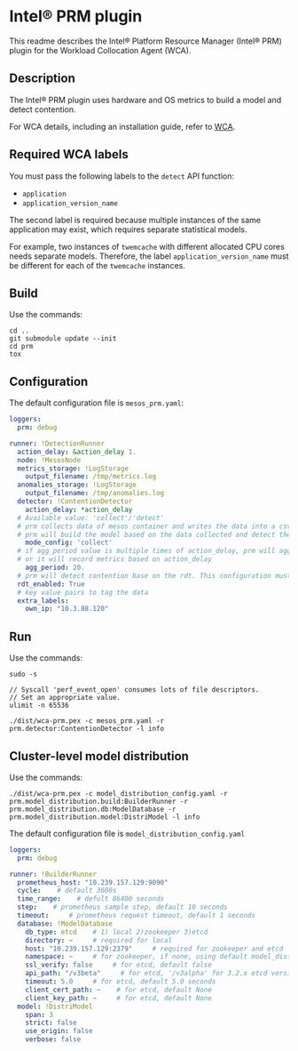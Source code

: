 # Intel® PRM plugin

This readme describes the Intel® Platform Resource Manager (Intel® PRM) plugin
for the Workload Collocation Agent (WCA).

## Description

The Intel® PRM plugin uses hardware and OS metrics to build a model and detect
contention.

For WCA details, including an installation guide, refer to [WCA](https://github.com/intel/workload-collocation-agent).

## Required WCA labels

You must pass the following labels to the `detect` API function:

* `application`
* `application_version_name`

The second label is required because multiple instances of the same application
may exist, which requires separate statistical models.

For example, two instances of `twemcache` with different allocated CPU cores
needs separate models. Therefore, the label `application_version_name` must be
different for each of the `twemcache` instances.

## Build

Use the commands:

```
cd ..
git submodule update --init
cd prm
tox
```

## Configuration

The default configuration file is `mesos_prm.yaml`:

```yaml
loggers:
  prm: debug

runner: !DetectionRunner
  action_delay: &action_delay 1.
  node: !MesosNode
  metrics_storage: !LogStorage
    output_filename: /tmp/metrics.log
  anomalies_storage: !LogStorage
    output_filename: /tmp/anomalies.log
  detector: !ContentionDetector
    action_delay: *action_delay
  # Available value: 'collect'/'detect'
  # prm collects data of mesos container and writes the data into a csv file under 'collect' mode.
  # prm will build the model based on the data collected and detect the contention under 'detect' mode.
    mode_config: 'collect'
  # if agg_period value is multiple times of action_delay, prm will aggregate metrics based on agg_period
  # or it will record metrics based on action_delay
    agg_period: 20.
  # prm will detect contention base on the rdt. This configuration must be enabled.
  rdt_enabled: True
  # key value pairs to tag the data
  extra_labels:
    own_ip: "10.3.88.120"
```


## Run

Use the commands:

```
sudo -s

// Syscall 'perf_event_open' consumes lots of file descriptors.
// Set an appropriate value.
ulimit -n 65536

./dist/wca-prm.pex -c mesos_prm.yaml -r prm.detector:ContentionDetector -l info
```

## Cluster-level model distribution

Use the commands:

```
./dist/wca-prm.pex -c model_distribution_config.yaml -r prm.model_distribution.build:BuilderRunner -r prm.model_distribution.db:ModelDatabase -r prm.model_distribution.model:DistriModel -l info
```

The default configuration file is ```model_distribution_config.yaml```

```yaml
loggers:
  prm: debug

runner: !BuilderRunner
  prometheus_host: "10.239.157.129:9090"
  cycle:    # default 3600s
  time_range:    # defult 86400 seconds
  step:    # prometheus sample step, default 10 seconds
  timeout:     # prometheus request timeout, default 1 seconds
  database: !ModelDatabase
    db_type: etcd    # 1) local 2)zookeeper 3)etcd
    directory: ~     # required for local
    host: "10.239.157.129:2379"     # required for zookeeper and etcd
    namespace: ~     # for zookeeper, if none, using default model_distribution
    ssl_verify: false     # for etcd, default false
    api_path: "/v3beta"     # for etcd, '/v3alpha' for 3.2.x etcd version, '/v3beta' or '/v3' for 3.3.x etcd version
    timeout: 5.0     # for etcd, default 5.0 seconds
    client_cert_path: ~    # for etcd, default None
    client_key_path: ~     # for etcd, default None
  model: !DistriModel
    span: 3
    strict: false
    use_origin: false
    verbose: false
```